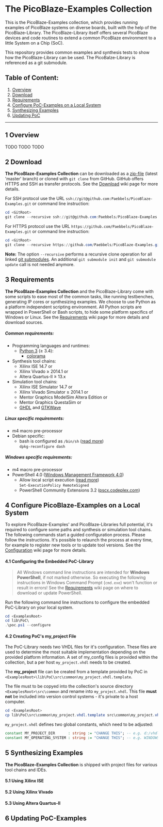 # The PicoBlaze-Examples Collection

This is the PicoBlaze-Examples collection, which provides running examples
of PicoBlaze systems on diverse boards, built with the help of the
PicoBlaze-Library. The PicoBlaze-Library itself offers several PicoBlaze
devices and code routines to extend a common PicoBlaze environment to a
little System on a Chip (SoC).

This repository provides common examples and synthesis tests to show how the
PicoBlaze-Library can be used. The PicoBalze-Library is referenced as a git submodule.

Table of Content:
--------------------------------------------------------------------------------
 1. [Overview](#1-overview)
 2. [Download](#2-download)
 3. [Requirements](#3-requirements)
 4. [Configure PoC-Examples on a Local System](#4-configure-poc-examples-on-a-local-system)
 5. [Synthesizing Examples](#5-synthesizing-examples)
 6. [Updating PoC](#6-updating-poc)

--------------------------------------------------------------------------------

## 1 Overview

TODO TODO TODO

## 2 Download

**The PicoBlaze-Examples Collection** can be downloaded as a [zip-file][download] (latest
'master' branch) or cloned with `git clone` from GitHub. GitHub offers HTTPS and SSH
as transfer protocols. See the [Download][wiki:download] wiki page for more details.

For SSH protocol use the URL `ssh://git@github.com:Paebbels/PicoBlaze-Examples.git` or command
line instruction:

```PowerShell
cd <GitRoot>
git clone --recursive ssh://git@github.com:Paebbels/PicoBlaze-Examples.git PicoBlaze-Examples
```

For HTTPS protocol use the URL `https://github.com/Paebbels/PicoBlaze-Examples.git` or command
line instruction:

```PowerShell
cd <GitRoot>
git clone --recursive https://github.com/Paebbels/PicoBlaze-Examples.git PicoBlaze-Examples
```

**Note:** The option `--recursive` performs a recursive clone operation for all
linked [git submodules][git_submod]. An additional `git submodule init` and
`git submodule update` call is not needed anymore. 

 [download]: https://github.com/Paebbels/PicoBlaze-Examples/archive/master.zip
 [git_submod]: http://git-scm.com/book/en/v2/Git-Tools-Submodules


## 3 Requirements

**The PicoBlaze-Examples Collection** and the PicoBlaze-Library come with some scripts
to ease most of the common tasks, like running testbenches, generating IP cores or
synthesizing examples. We choose to use Python as a platform independent scripting
environment. All Python scripts are wrapped in PowerShell or Bash scripts, to hide some
platform specifics of Windows or Linux. See the [Requirements][wiki:requirements] wiki
page for more details and download sources.

##### Common requirements:

 - Programming languages and runtimes:
	- [Python 3][python] (&ge; 3.4):
	     - [colorama][colorama]
 - Synthesis tool chains:
     - Xilinx ISE 14.7 or
     - Xilinx Vivado &ge; 2014.1 or
     - Altera Quartus-II &ge; 13.x
 - Simulation tool chains:
     - Xilinx ISE Simulator 14.7 or
     - Xilinx Vivado Simulator &ge; 2014.1 or
     - Mentor Graphics ModelSim Altera Edition or
     - Mentor Graphics QuestaSim or
     - [GHDL][ghdl] and [GTKWave][gtkwave]

 [python]:		https://www.python.org/downloads/
 [colorama]:	https://pypi.python.org/pypi/colorama
 [ghdl]:		https://sourceforge.net/projects/ghdl-updates/
 [gtkwave]:		http://gtkwave.sourceforge.net/

##### Linux specific requirements:
 
 - m4 macro pre-processor
 - Debian specific:
	- bash is configured as `/bin/sh` ([read more](https://wiki.debian.org/DashAsBinSh))  
      `dpkg-reconfigure dash`
 
##### Windows specific requirements:

 - m4 macro pre-processor
 - PowerShell 4.0 ([Windows Management Framework 4.0][wmf40])
    - Allow local script execution ([read more][execpol])  
      `Set-ExecutionPolicy RemoteSigned`
    - PowerShell Community Extensions 3.2 ([pscx.codeplex.com][pscx])

 [wmf40]:   http://www.microsoft.com/en-US/download/details.aspx?id=40855
 [execpol]: https://technet.microsoft.com/en-us/library/hh849812.aspx
 [pscx]:    http://pscx.codeplex.com/


## 4 Configure PicoBlaze-Examples on a Local System

To explore PicoBlaze-Examples' and PicoBlaze-Libraries full potential, it's
required to configure some paths and synthesis or simulation tool chains. The
following commands start a guided configuration process. Please follow the
instructions. It's possible to relaunch the process at every time, for example
to register new tools or to update tool versions. See the [Configuration][wiki:configuration]
wiki page for more details.

#### 4.1 Configuring the Embedded PoC-Library

> All Windows command line instructions are intended for **Windows PowerShell**,
> if not marked otherwise. So executing the following instructions in Windows
> Command Prompt (`cmd.exe`) won't function or result in errors! See the
> [Requirements][wiki:requirements] wiki page on where to download or update
> PowerShell.

Run the following command line instructions to configure the embedded PoC-Library
on your local system.

```PowerShell
cd <ExamplesRoot>
cd lib\PoC\
.\poc.ps1 --configure
```

#### 4.2 Creating PoC's my_project File

The PoC-Library needs two VHDL files for it's configuration. These files are used
to determine the most suitable implementation depending on the provided platform
information. A set of my_config files is provided within the collection, but a per
host `my_project.vhdl` needs to be created.

The **my_project** file can be created from a template provided by PoC in
`<ExamplesRoot>\lib\PoC\src\common\my_project.vhdl.template`.
    
The file must to be copyed into the collection's source directory `<ExamplesRoot>\src\common`
and rename into `my_project.vhdl`. This file **must not** be included into version control
systems - it's private to a host computer. 

```PowerShell
cd <ExamplesRoot>
cp lib\PoC\src\common\my_project.vhdl.template src\common\my_project.vhdl
```

`my_project.vhdl` defines two global constants, which need to be adjusted:

```VHDL
constant MY_PROJECT_DIR      : string := "CHANGE THIS"; -- e.g. d:/vhdl/myproject/, /home/me/projects/myproject/"
constant MY_OPERATING_SYSTEM : string := "CHANGE THIS"; -- e.g. WINDOWS, LINUX
```

## 5 Synthesizing Examples

**The PicoBlaze-Examples Collection** is shipped with project files for various
tool chains and IDEs.

#### 5.1 Using Xilinx ISE



#### 5.2 Using Xilinx Vivado


#### 5.3 Using Altera Quartus-II


## 6 Updating PoC-Examples



 [wiki:download]:		https://github.com/Paebbels/PicoBlaze-Examples/wiki/Download
 [wiki:requirements]:	https://github.com/Paebbels/PicoBlaze-Examples/wiki/Requirements
 [wiki:configuration]:	https://github.com/Paebbels/PicoBlaze-Examples/wiki/Configuration
 